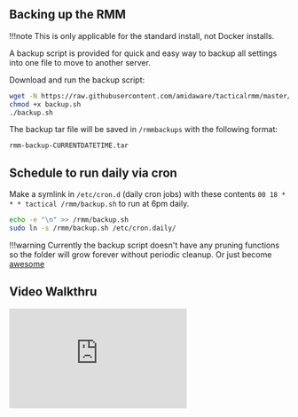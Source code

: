 ## Backing up the RMM

!!!note
    This is only applicable for the standard install, not Docker installs.

A backup script is provided for quick and easy way to backup all settings into one file to move to another server.

Download and run the backup script:

```bash
wget -N https://raw.githubusercontent.com/amidaware/tacticalrmm/master/backup.sh
chmod +x backup.sh
./backup.sh
```

The backup tar file will be saved in `/rmmbackups` with the following format:

`rmm-backup-CURRENTDATETIME.tar`

## Schedule to run daily via cron

Make a symlink in `/etc/cron.d` (daily cron jobs) with these contents `00 18 * * * tactical /rmm/backup.sh` to run at 6pm daily.

```bash
echo -e "\n" >> /rmm/backup.sh
sudo ln -s /rmm/backup.sh /etc/cron.daily/
```

!!!warning
    Currently the backup script doesn't have any pruning functions so the folder will grow forever without periodic cleanup. Or just become [awesome](https://github.com/fts-tmassey/tacticalrmm-cronbackup)

## Video Walkthru

<div class="video-wrapper">
  <iframe width="320" height="180" src="https://www.youtube.com/embed/rC0NgYJUf_8" frameborder="0" allowfullscreen></iframe>
</div>
